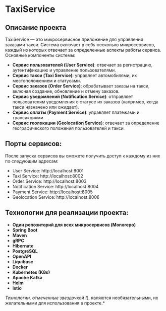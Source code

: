 # TaxiService

## Описание проекта

TaxiService — это микросервисное приложение для управления заказами такси. Система включает в себя несколько микросервисов, каждый из которых отвечает за определенные аспекты работы сервиса. Основные компоненты системы:

- **Сервис пользователей (User Service)**: отвечает за регистрацию, аутентификацию и управление пользователями.
- **Сервис такси (Taxi Service)**: управляет автомобилями, их местоположением и статусами.
- **Сервис заказов (Order Service)**: обрабатывает заказы на такси, включая создание, обновление и отмену заказов.
- **Сервис уведомлений (Notification Service)**: отправляет пользователям уведомления о статусе их заказов (например, когда такси назначено или ожидает).
- **Сервис оплаты (Payment Service)**: управляет платежами и трансакциями.
- **Сервис геолокации (Geolocation Service)**: отвечает за определение географического положения пользователей и такси.
 
## Порты сервисов:

   После запуска сервисов вы сможете получить доступ к каждому из них по следующим адресам:

   - User Service: http://localhost:8001
   - Taxi Service: http://localhost:8002
   - Order Service: http://localhost:8003
   - Notification Service: http://localhost:8004
   - Payment Service: http://localhost:8005
   - Geolocation Service: http://localhost:8006

## Технологии для реализации проекта:

- **Один репозиторий для всех микросервисов (Monorepo)**
- **Spring Boot**
- **Maven**
- **gRPC**
- **Hibernate**
- **PostgreSQL**
- **OpenAPI**
- **Liquibase**
- **Docker**
- **Kubernetes (K8s)**
- **Apache Kafka**
- **Helm**
- **Istio**

*Технологии, отмеченные звездочкой (*), являются необязательными, но желательными для использования в проекте.*

